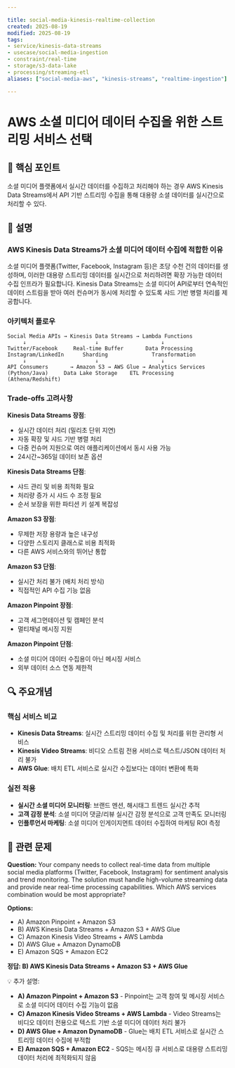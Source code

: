 ```yaml
---

title: social-media-kinesis-realtime-collection
created: 2025-08-19
modified: 2025-08-19
tags:
- service/kinesis-data-streams
- usecase/social-media-ingestion
- constraint/real-time
- storage/s3-data-lake
- processing/streaming-etl
aliases: ["social-media-aws", "kinesis-streams", "realtime-ingestion"]

---
```


# AWS 소셜 미디어 데이터 수집을 위한 스트리밍 서비스 선택

## 🎯 핵심 포인트

소셜 미디어 플랫폼에서 실시간 데이터를 수집하고 처리해야 하는 경우 AWS Kinesis Data Streams에서 API 기반 스트리밍 수집을 통해 대용량 소셜 데이터를 실시간으로 처리할 수 있다.

## 📝 설명

### AWS Kinesis Data Streams가 소셜 미디어 데이터 수집에 적합한 이유

소셜 미디어 플랫폼(Twitter, Facebook, Instagram 등)은 초당 수천 건의 데이터를 생성하며, 이러한 대용량 스트리밍 데이터를 실시간으로 처리하려면 확장 가능한 데이터 수집 인프라가 필요합니다. Kinesis Data Streams는 소셜 미디어 API로부터 연속적인 데이터 스트림을 받아 여러 컨슈머가 동시에 처리할 수 있도록 샤드 기반 병렬 처리를 제공합니다.

### 아키텍처 플로우

```
Social Media APIs → Kinesis Data Streams → Lambda Functions
     ↓                      ↓                    ↓
Twitter/Facebook     Real-time Buffer       Data Processing
Instagram/LinkedIn      Sharding              Transformation
     ↓                      ↓                    ↓
API Consumers       → Amazon S3 → AWS Glue → Analytics Services
(Python/Java)     Data Lake Storage    ETL Processing   (Athena/Redshift)
```

### Trade-offs 고려사항

**Kinesis Data Streams 장점**:
- 실시간 데이터 처리 (밀리초 단위 지연)
- 자동 확장 및 샤드 기반 병렬 처리
- 다중 컨슈머 지원으로 여러 애플리케이션에서 동시 사용 가능
- 24시간~365일 데이터 보존 옵션

**Kinesis Data Streams 단점**:
- 샤드 관리 및 비용 최적화 필요
- 처리량 증가 시 샤드 수 조정 필요
- 순서 보장을 위한 파티션 키 설계 복잡성

**Amazon S3 장점**:
- 무제한 저장 용량과 높은 내구성
- 다양한 스토리지 클래스로 비용 최적화
- 다른 AWS 서비스와의 뛰어난 통합

**Amazon S3 단점**:
- 실시간 처리 불가 (배치 처리 방식)
- 직접적인 API 수집 기능 없음

**Amazon Pinpoint 장점**:
- 고객 세그먼테이션 및 캠페인 분석
- 멀티채널 메시징 지원

**Amazon Pinpoint 단점**:
- 소셜 미디어 데이터 수집용이 아닌 메시징 서비스
- 외부 데이터 소스 연동 제한적

## 🔍 주요개념

### 핵심 서비스 비교

- **Kinesis Data Streams**: 실시간 스트리밍 데이터 수집 및 처리를 위한 관리형 서비스
- **Kinesis Video Streams**: 비디오 스트림 전용 서비스로 텍스트/JSON 데이터 처리 불가
- **AWS Glue**: 배치 ETL 서비스로 실시간 수집보다는 데이터 변환에 특화

### 실전 적용

- **실시간 소셜 미디어 모니터링**: 브랜드 멘션, 해시태그 트렌드 실시간 추적
- **고객 감정 분석**: 소셜 미디어 댓글/리뷰 실시간 감정 분석으로 고객 만족도 모니터링
- **인플루언서 마케팅**: 소셜 미디어 인게이지먼트 데이터 수집하여 마케팅 ROI 측정

## 📝 관련 문제

**Question:** Your company needs to collect real-time data from multiple social media platforms (Twitter, Facebook, Instagram) for sentiment analysis and trend monitoring. The solution must handle high-volume streaming data and provide near real-time processing capabilities. Which AWS services combination would be most appropriate?

**Options:**

- A) Amazon Pinpoint + Amazon S3
- B) AWS Kinesis Data Streams + Amazon S3 + AWS Glue  
- C) Amazon Kinesis Video Streams + AWS Lambda
- D) AWS Glue + Amazon DynamoDB
- E) Amazon SQS + Amazon EC2

**정답: B) AWS Kinesis Data Streams + Amazon S3 + AWS Glue**

💡 추가 설명:

- **A) Amazon Pinpoint + Amazon S3** - Pinpoint는 고객 참여 및 메시징 서비스로 소셜 미디어 데이터 수집 기능이 없음
- **C) Amazon Kinesis Video Streams + AWS Lambda** - Video Streams는 비디오 데이터 전용으로 텍스트 기반 소셜 미디어 데이터 처리 불가
- **D) AWS Glue + Amazon DynamoDB** - Glue는 배치 ETL 서비스로 실시간 스트리밍 데이터 수집에 부적합
- **E) Amazon SQS + Amazon EC2** - SQS는 메시징 큐 서비스로 대용량 스트리밍 데이터 처리에 최적화되지 않음